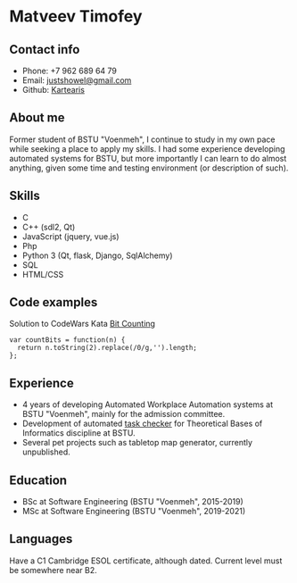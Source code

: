 # Matveev Timofey
## Contact info
  - Phone: +7 962 689 64 79
  - Email: justshowel@gmail.com
  - Github: [Kartearis](https://github.com/Kartearis)
## About me
  Former student of BSTU "Voenmeh", I continue to study in my own pace while seeking a place to
  apply my skills. I had some experience developing automated systems for BSTU, but more importantly
  I can learn to do almost anything, given some time and testing environment (or description of such).
## Skills
  - C
  - C++ (sdl2, Qt)
  - JavaScript (jquery, vue.js)
  - Php
  - Python 3 (Qt, flask, Django, SqlAlchemy)
  - SQL
  - HTML/CSS

## Code examples
  Solution to CodeWars Kata [Bit Counting](https://www.codewars.com/kata/526571aae218b8ee490006f4)
  ```
  var countBits = function(n) {
    return n.toString(2).replace(/0/g,'').length;
  };
  ```
## Experience
  - 4 years of developing Automated Workplace Automation systems at BSTU "Voenmeh", mainly for the admission committee.
  - Development of automated [task checker](http://toi.kartearis.xyz) for Theoretical Bases of Informatics discipline at BSTU.
  - Several pet projects such as tabletop map generator, currently unpublished.
## Education
  - BSc at Software Engineering (BSTU "Voenmeh", 2015-2019)
  - MSc at Software Engineering (BSTU "Voenmeh", 2019-2021)
## Languages
  Have a C1 Cambridge ESOL certificate, although dated. Current level must be somewhere near B2.
